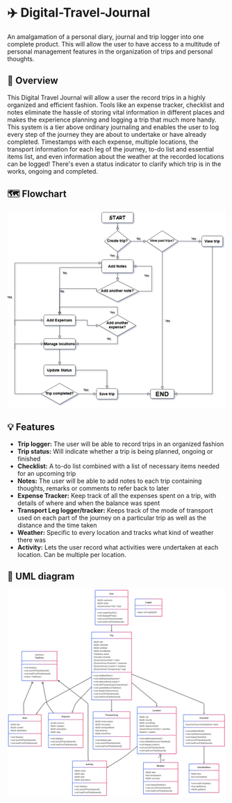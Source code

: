 # ✈️ Digital-Travel-Journal
An amalgamation of a personal diary, journal and trip logger into one complete product. This will allow the user to have access to a multitude of personal management features in the organization of trips and personal thoughts.

## 🧭 Overview
This Digital Travel Journal will allow a user the record trips in a highly organized and efficient fashion. Tools like an expense tracker, checklist and notes eliminate the hassle of storing vital information in different places and makes the experience planning and logging a trip that much more handy. This system is a tier above ordinary journaling and enables the user to log every step of the journey they are about to undertake or have already completed. Timestamps with each expense, multiple locations, the transport information for each leg of the journey, to-do list and essential items list, and even information about the weather at the recorded locations can be logged! There's even a status indicator to clarify which trip is in the works, ongoing and completed.

## 🗺️ Flowchart
![**Flowchart for Digital Travel Journal**](https://github.com/zain-ua6/Digital-Travel-Journal/blob/main/Digital%20Travel%20Journal%20Flowchart.jpg?raw=true)

## 💡 Features
- **Trip logger:** The user will be able to record trips in an organized fashion
- **Trip status:** Will indicate whether a trip is being planned, ongoing or finished
- **Checklist:** A to-do list combined with a list of necessary items needed for an upcoming trip
- **Notes:** The user will be able to add notes to each trip containing thoughts, remarks or comments to refer back to later
- **Expense Tracker:** Keep track of all the expenses spent on a trip, with details of where and when the balance was spent
- **Transport Leg logger/tracker:** Keeps track of the mode of transport used on each part of the journey on a particular trip as well as the distance and the time taken
- **Weather:** Specific to every location and tracks what kind of weather there was
- **Activity:** Lets the user record what activities were undertaken at each location. Can be multiple per location.

## 🧩 UML diagram
![**UML diagram for Digital Travel Journal**](https://raw.githubusercontent.com/zain-ua6/Digital-Travel-Journal/refs/heads/main/Digital%20Travel%20Journal%20UML%20Diagram.png)
